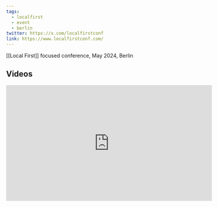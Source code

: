 ```yaml
---
tags:
  - localfirst
  - event
  - berlin
twitter: https://x.com/localfirstconf
link: https://www.localfirstconf.com/
---
```

[[Local First]] focused conference, May 2024, Berlin

## Videos

<iframe width="560" height="315" src="https://www.youtube-nocookie.com/embed/videoseries?si=TQXaMy9ABO0P-pu2&amp;list=PL4isNRKAwz2O9FxP97_EbOivIWWwSWt5j" title="YouTube video player" frameborder="0" allow="accelerometer; autoplay; clipboard-write; encrypted-media; gyroscope; picture-in-picture; web-share" referrerpolicy="strict-origin-when-cross-origin" allowfullscreen></iframe>

